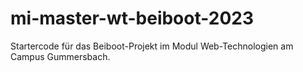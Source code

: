 # mi-master-wt-beiboot-2023
Startercode für das Beiboot-Projekt im Modul Web-Technologien am Campus Gummersbach.

